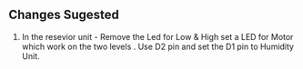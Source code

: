 ## Changes Sugested

1. In the resevior unit - Remove the Led for Low & High set a LED for Motor which work on the two levels . Use D2 pin and set the D1 pin to Humidity Unit. 
